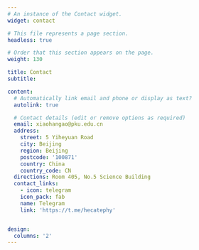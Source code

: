 ```yaml
---
# An instance of the Contact widget.
widget: contact

# This file represents a page section.
headless: true

# Order that this section appears on the page.
weight: 130

title: Contact
subtitle:

content:
  # Automatically link email and phone or display as text?
  autolink: true

  # Contact details (edit or remove options as required)
  email: xiaohangao@pku.edu.cn
  address:
    street: 5 Yiheyuan Road
    city: Beijing
    region: Beijing
    postcode: '100871'
    country: China
    country_code: CN
  directions: Room 405, No.5 Science Building
  contact_links:
    - icon: telegram
    icon_pack: fab
    name: Telegram
    link: 'https://t.me/hecatephy'


design:
  columns: '2'
---
```

